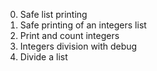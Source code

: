 0. Safe list printing
1. Safe printing of an integers list
2. Print and count integers
3. Integers division with debug
4. Divide a list
